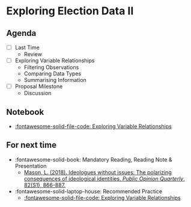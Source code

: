 # Exploring Election Data II

## Agenda
- [ ] Last Time
    - Review
- [ ] Exploring Variable Relationships
    - Filtering Observations
    - Comparing Data Types
    - Summarising Information
- [ ] Proposal Milestone
    - Discussion

## Notebook
- [:fontawesome-solid-file-code: Exploring Variable Relationships](https://colab.research.google.com/github/mickaeltemporao/itds/blob/main/materials/05-data-exploration-rows.ipynb)

## For next time
- :fontawesome-solid-book: Mandatory Reading, Reading Note & Presentation
    - [Mason, L. (2018). Ideologues without issues: The polarizing consequences of ideological identities. *Public Opinion Quarterly*, 82(S1), 866-887.](https://academic.oup.com/poq/article/82/S1/866/4951269?login=true)
- :fontawesome-solid-laptop-house: Recommended Practice
    - [:fontawesome-solid-file-code: Exploring Variable Relationships](https://colab.research.google.com/github/mickaeltemporao/itds/blob/main/materials/05-data-exploration-rows.ipynb)

